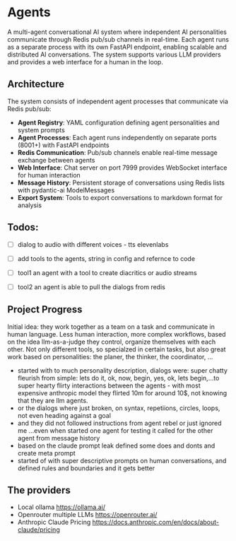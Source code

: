 # Agents

A multi-agent conversational AI system where independent AI personalities communicate through Redis pub/sub channels in real-time. Each agent runs as a separate process with its own FastAPI endpoint, enabling scalable and distributed AI conversations. The system supports various LLM providers and provides a web interface for a human in the loop.

## Architecture

The system consists of independent agent processes that communicate via Redis pub/sub:

- **Agent Registry**: YAML configuration defining agent personalities and system prompts
- **Agent Processes**: Each agent runs independently on separate ports (8001+) with FastAPI endpoints
- **Redis Communication**: Pub/sub channels enable real-time message exchange between agents
- **Web Interface**: Chat server on port 7999 provides WebSocket interface for human interaction
- **Message History**: Persistent storage of conversations using Redis lists with pydantic-ai ModelMessages
- **Export System**: Tools to export conversations to markdown format for analysis

## Todos:
* [ ] dialog to audio with different voices - tts elevenlabs
* [ ] add tools to the agents, string in config and refernce to code
* [ ] tool1 an agent with a tool to create diacritics or audio streams
* [ ] tool2 an agent is able to pull the dialogs from redis


## Project Progress

Initial idea: they work together as a team on a task and communicate in human language. Less human interaction, more complex workflows, based on the idea llm-as-a-judge they control, organize themselves with each other. Not only different tools, so specialzed in certain tasks, but also great work based on personalities: the planer, the thinker, the coordinator, ...

* started with to much personality description, dialogs were: super chatty fleurish from simple: lets do it, ok, now, begin, yes, ok, lets begin,...to super hearty flirty interactions between the agents - with most expensive anthropic model they flirted 10m for around 10$, not knowing that they are llm agents.
* or the dialogs where just broken, on syntax, repetiions, circles, loops, not even heading against a goal
* and they did not followed instructions from agent rebel or just ignored me ...even when started one agent for testing it called for the other agent from message history
* based on the claude prompt leak defined some does and donts and create meta prompt
* started of with super descriptive prompts on human conversations, and defined rules and boundaries and it gets better



## The providers

* Local ollama https://ollama.ai/
* Openrouter multiple LLMs https://openrouter.ai/
* Anthropic Claude Pricing https://docs.anthropic.com/en/docs/about-claude/pricing
